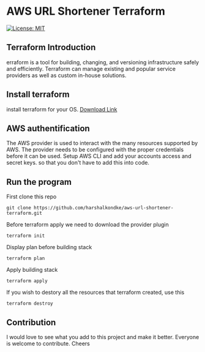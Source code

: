 # AWS URL Shortener Terraform
[![License: MIT](https://img.shields.io/badge/License-MIT-yellow.svg)](https://opensource.org/licenses/MIT)

## Terraform Introduction
erraform is a tool for building, changing, and versioning infrastructure safely and efficiently. Terraform can manage existing and popular service providers as well as custom in-house solutions.

## Install terraform 
install terraform for your OS. [Download Link](https://www.terraform.io/downloads.html)

## AWS authentification
The AWS provider is used to interact with the many resources supported by AWS. The provider needs to be configured with the proper credentials before it can be used.
Setup AWS CLI and add your accounts access and secret keys. so that you don't have to add this into code.

## Run the program 

First clone this repo

    git clone https://github.com/harshalkondke/aws-url-shortener-terraform.git
    
Before terraform apply we need to download the provider plugin 

    terraform init
    
Display plan before building stack

    terraform plan
    
Apply building stack

    terraform apply
   
If you wish to destory all the resources that terraform created, use this

    terraform destroy
    
## Contribution
I would love to see what you add to this project and make it better. Everyone is welcome to contribute. 
Cheers
